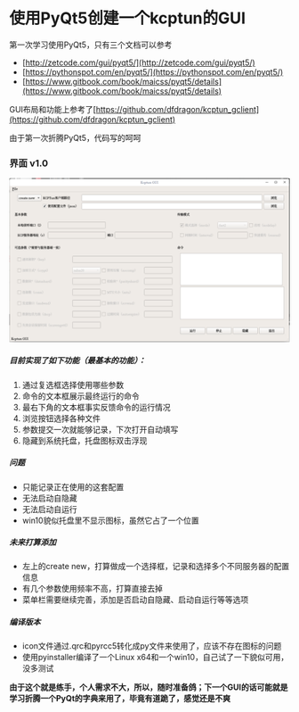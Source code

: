 # 使用PyQt5创建一个kcptun的GUI

第一次学习使用PyQt5，只有三个文档可以参考

 - [http://zetcode.com/gui/pyqt5/](http://zetcode.com/gui/pyqt5/)
 - [https://pythonspot.com/en/pyqt5/](https://pythonspot.com/en/pyqt5/)
 - [https://www.gitbook.com/book/maicss/pyqt5/details](https://www.gitbook.com/book/maicss/pyqt5/details)

GUI布局和功能上参考了[https://github.com/dfdragon/kcptun_gclient](https://github.com/dfdragon/kcptun_gclient)

由于第一次折腾PyQt5，代码写的呵呵

### 界面 v1.0
![](./img/20171219180354.png)

##### 目前实现了如下功能（最基本的功能）：
1. 通过复选框选择使用哪些参数
2. 命令的文本框展示最终运行的命令
3. 最右下角的文本框事实反馈命令的运行情况
4. 浏览按钮选择各种文件
5. 参数提交一次就能够记录，下次打开自动填写
6. 隐藏到系统托盘，托盘图标双击浮现

##### 问题
- 只能记录正在使用的这套配置
- 无法启动自隐藏
- 无法启动自运行
- win10貌似托盘里不显示图标，虽然它占了一个位置

##### 未来打算添加
- 左上的create new，打算做成一个选择框，记录和选择多个不同服务器的配置信息
- 有几个参数使用频率不高，打算直接去掉
- 菜单栏需要继续完善，添加是否启动自隐藏、启动自运行等等选项


##### 编译版本
- icon文件通过.qrc和pyrcc5转化成py文件来使用了，应该不存在图标的问题
- 使用pyinstaller编译了一个Linux x64和一个win10，自己试了一下貌似可用，没多测试


**由于这个就是练手，个人需求不大，所以，随时准备鸽；下一个GUI的话可能就是学习折腾一个PyQt的字典来用了，毕竟有道跪了，感觉还是不爽**